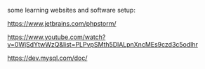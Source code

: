 some learning websites and software setup:

https://www.jetbrains.com/phpstorm/

https://www.youtube.com/watch?v=0WjSdYtwWzQ&list=PLPvpSMth5DlALpnXncMEs9czd3c5odlhr

https://dev.mysql.com/doc/
